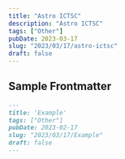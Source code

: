 ```yaml
---
title: "Astro ICTSC"
description: "Astro ICTSC"
tags: ["Other"]
pubDate: 2023-03-17
slug: "2023/03/17/astro-ictsc"
draft: false
---
```


## Sample Frontmatter

```md
---
title: 'Example'
tags: ["Other"]
pubDate: 2023-02-17
slug: "2023/03/17/Example"
draft: false
---
```
